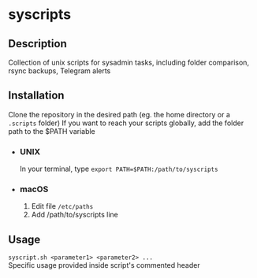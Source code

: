 # syscripts

## Description
Collection of unix scripts for sysadmin tasks, including folder comparison, rsync backups, Telegram alerts

## Installation
Clone the repository in the desired path (eg. the home directory or a `.scripts` folder)
If you want to reach your scripts globally, add the folder path to the $PATH variable
- ### UNIX
  In your terminal, type
  `export PATH=$PATH:/path/to/syscripts`
- ### macOS
  1. Edit file `/etc/paths`
  2. Add /path/to/syscripts line
  
## Usage
`syscript.sh <parameter1> <parameter2> ...`  
Specific usage provided inside script's commented header
